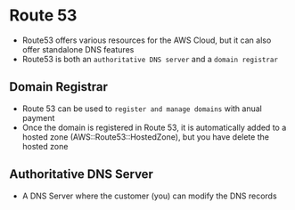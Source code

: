 # Route 53

- Route53 offers various resources for the AWS Cloud, but it can also offer standalone DNS features
- Route53 is both an `authoritative DNS server` and a `domain registrar`

## Domain Registrar

- Route 53 can be used to `register and manage domains` with anual payment
- Once the domain is registered in Route 53, it is automatically added to a hosted zone (AWS::Route53::HostedZone), but you have delete the hosted zone

## Authoritative DNS Server

- A DNS Server where the customer (you) can modify the DNS records
